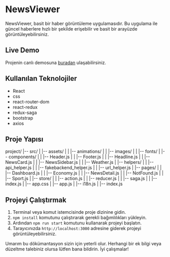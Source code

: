 # NewsViewer

NewsViewer, basit bir haber görüntüleme uygulamasıdır. Bu uygulama ile güncel haberlere hızlı bir şekilde erişebilir ve basit bir arayüzde görüntüleyebilirsiniz.

## Live Demo

Projenin canlı demosuna [buradan](https://meek-selkie-fe5bc8.netlify.app/economy) ulaşabilirsiniz.

## Kullanılan Teknolojiler

- React
- css
- react-router-dom
- react-redux
- redux-saga
- bootstrap
- axios

## Proje Yapısı
project/
|-- src/
| |-- assets/
| | |-- animations/
| | |-- images/
| | |-- fonts/
| |-- components/
| | |-- Header.js
| | |-- Footer.js
| | |-- Headline.js
| | |-- NewsCard.js
| | |-- NewsSidebar.js
| | |-- Weather.js
| |-- helpers/
| | |-- api_helper.js
| | |-- fakebackend_helper.js
| | |-- url_helper.js
| |-- pages/
| | |-- Dashboard.js
| | |-- Economy.js
| | |-- NewsDetail.js
| | |-- NotFound.js
| | |-- Sport.js
| |-- store/
| | |-- action.js
| | |-- reducer.js
| | |-- saga.js
| | |-- index.js
| |-- app.css
| |-- app.js
| |-- i18n.js
| |-- index.js

## Projeyi Çalıştırmak

1. Terminal veya komut istemcisinde proje dizinine gidin.
2. `npm install` komutunu çalıştırarak gerekli bağımlılıkları yükleyin.
3. Ardından `npm run start` komutunu kullanarak projeyi başlatın.
4. Tarayıcınızda `http://localhost:3000` adresine giderek projeyi görüntüleyebilirsiniz.

Umarım bu dökümantasyon sizin için yeterli olur. Herhangi bir ek bilgi veya düzeltme talebiniz olursa lütfen bana bildirin. İyi çalışmalar!
